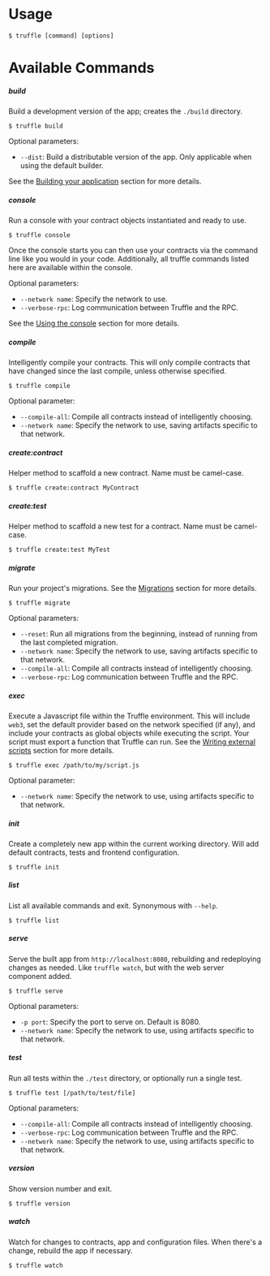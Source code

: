 # Usage

```none
$ truffle [command] [options]
```

# Available Commands

##### build           

Build a development version of the app; creates the `./build` directory.

```none
$ truffle build
```

Optional parameters:

* `--dist`: Build a distributable version of the app. Only applicable when using the default builder.

See the [Building your application](/getting_started/build) section for more details.

##### console

Run a console with your contract objects instantiated and ready to use.

```none
$ truffle console
```

Once the console starts you can then use your contracts via the command line like you would in your code. Additionally, all truffle commands listed here are available within the console.

Optional parameters:

* `--network name`: Specify the network to use.
* `--verbose-rpc`: Log communication between Truffle and the RPC.

See the [Using the console](/getting_started/console) section for more details.

##### compile

Intelligently compile your contracts. This will only compile contracts that have changed since the last compile, unless otherwise specified.

```none
$ truffle compile
```

Optional parameter:

* `--compile-all`: Compile all contracts instead of intelligently choosing.
* `--network name`: Specify the network to use, saving artifacts specific to that network.

##### create:contract

Helper method to scaffold a new contract. Name must be camel-case.

```none
$ truffle create:contract MyContract
```

##### create:test

Helper method to scaffold a new test for a contract. Name must be camel-case.

```none
$ truffle create:test MyTest
```

##### migrate

Run your project's migrations. See the [Migrations](/getting_started/migrations) section for more details.

```none
$ truffle migrate
```

Optional parameters:

* `--reset`: Run all migrations from the beginning, instead of running from the last completed migration.
* `--network name`: Specify the network to use, saving artifacts specific to that network.
* `--compile-all`: Compile all contracts instead of intelligently choosing.
* `--verbose-rpc`: Log communication between Truffle and the RPC.

##### exec

Execute a Javascript file within the Truffle environment. This will include `web3`, set the default provider based on the network specified (if any), and include your contracts as global objects while executing the script. Your script must export a function that Truffle can run. See the [Writing external scripts](/getting_started/scripts) section for more details.

```none
$ truffle exec /path/to/my/script.js
```

Optional parameter:

* `--network name`: Specify the network to use, using artifacts specific to that network.

##### init

Create a completely new app within the current working directory. Will add default contracts, tests and frontend configuration.

```none
$ truffle init
```

##### list

List all available commands and exit. Synonymous with `--help`.

```none
$ truffle list
```

##### serve

Serve the built app from `http://localhost:8080`, rebuilding and redeploying changes as needed. Like `truffle watch`, but with the web server component added.

```none
$ truffle serve
```

Optional parameters:

* `-p port`: Specify the port to serve on. Default is 8080.
* `--network name`: Specify the network to use, using artifacts specific to that network.

##### test

Run all tests within the `./test` directory, or optionally run a single test.

```none
$ truffle test [/path/to/test/file]
```

Optional parameters:

* `--compile-all`: Compile all contracts instead of intelligently choosing.
* `--verbose-rpc`: Log communication between Truffle and the RPC.
* `--network name`: Specify the network to use, using artifacts specific to that network.

##### version

Show version number and exit.

```none
$ truffle version
```

##### watch

Watch for changes to contracts, app and configuration files. When there's a change, rebuild the app if necessary.

```none
$ truffle watch
```
